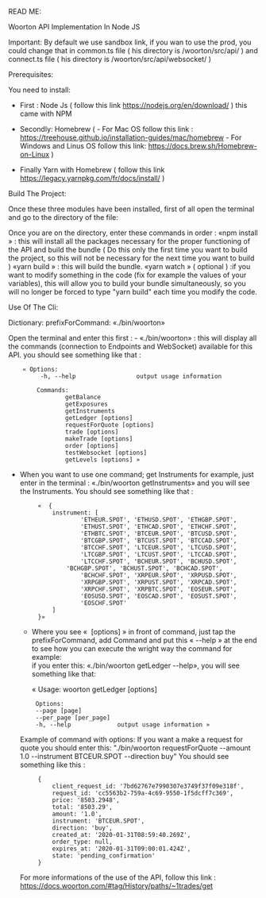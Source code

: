 READ ME:

Woorton API Implementation In Node JS

Important: By default we use sandbox link, if you wan to use the prod, you could change that in common.ts file ( his directory is /woorton/src/api/ ) and connect.ts file ( his directory is /woorton/src/api/websocket/ )


Prerequisites: 

You need to install: 

- First : Node Js ( follow this link https://nodejs.org/en/download/ ) this came with NPM

- Secondly: Homebrew (
		- For Mac OS follow this link :  https://treehouse.github.io/installation-guides/mac/homebrew
		- For Windows and Linus OS follow this link: https://docs.brew.sh/Homebrew-on-Linux )

- Finally Yarn with Homebrew ( follow this link https://legacy.yarnpkg.com/fr/docs/install/  )


Build The Project:

Once these three modules have been installed, first of all open the terminal and go to the directory of the file:

Once you are on the directory, enter these commands in order :
	«npm install » :  this will install all the packages necessary for the proper functioning of the API and build the bundle ( Do this only 				   the first time you want to build the project, so this will not be necessary for the next time you want to build )	«yarn build » :  this will build the bundle.
	«yarn watch » ( optional ) :if you want to modify something in the code (fix for example the values of your variables), this will allow 						 you to build your bundle simultaneously, so you will no longer be forced to type "yarn build" each time you modify the code.


Use Of The Cli:

Dictionary:
	prefixForCommand:  «./bin/woorton» 

Open the terminal and enter this first : 
	-  «./bin/woorton» : this will display all the commands (connection to Endpoints and WebSocket) available for this API.
	you should see something like that :

		« Options:
 			 -h, --help                 output usage information

			Commands:
  					getBalance
  					getExposures
  					getInstruments
  					getLedger [options]
  					requestForQuote [options]
  					trade [options]
  					makeTrade [options]
 					order [options]
  					testWebsocket [options]
  					getLevels [options] »
					
 - When you want to use one command; get Instruments for example, just enter in the terminal :  «./bin/woorton getInstruments» and you will see the Instruments. You should see something like that : 

			«  {
  				instrument: [
    					'ETHEUR.SPOT', 'ETHUSD.SPOT', 'ETHGBP.SPOT',
    					'ETHUST.SPOT', 'ETHCAD.SPOT', 'ETHCHF.SPOT',
    					'ETHBTC.SPOT', 'BTCEUR.SPOT', 'BTCUSD.SPOT',
    					'BTCGBP.SPOT', 'BTCUST.SPOT', 'BTCCAD.SPOT',
    					'BTCCHF.SPOT', 'LTCEUR.SPOT', 'LTCUSD.SPOT',
    					'LTCGBP.SPOT', 'LTCUST.SPOT', 'LTCCAD.SPOT',
    					'LTCCHF.SPOT', 'BCHEUR.SPOT', 'BCHUSD.SPOT',
   					'BCHGBP.SPOT', 'BCHUST.SPOT', 'BCHCAD.SPOT',
    					'BCHCHF.SPOT', 'XRPEUR.SPOT', 'XRPUSD.SPOT',
    					'XRPGBP.SPOT', 'XRPUST.SPOT', 'XRPCAD.SPOT',
    					'XRPCHF.SPOT', 'XRPBTC.SPOT', 'EOSEUR.SPOT',
    					'EOSUSD.SPOT', 'EOSCAD.SPOT', 'EOSUST.SPOT',
    					'EOSCHF.SPOT'
  				]
			}»


	- Where you see «  [options] » in front of command, just tap  the prefixForCommand, add Command and put this « --help » at the end to see how you can execute the wright way the command for example:  
		if you enter this: «./bin/woorton getLedger --help», you will see something like that:

		« Usage: woorton getLedger [options]

		   Options:
 		   --page [page]          
 		   --per_page [per_page]  
  		   -h, --help             output usage information »

	Example of command with options:
	If you want a make a request for quote you should enter this: "./bin/woorton requestForQuote --amount 1.0 --instrument BTCEUR.SPOT --direction buy"
	You should see something like this :

			{
  				client_request_id: '7bd62767e7990307e3749f37f09e318f',
  				request_id: 'cc5563b2-759a-4c69-9550-1f5dcff7c369',
 				price: '8503.2948',
  				total: '8503.29',
  				amount: '1.0',
  				instrument: 'BTCEUR.SPOT',
  				direction: 'buy',
  				created_at: '2020-01-31T08:59:40.269Z',
  				order_type: null,
 				expires_at: '2020-01-31T09:00:01.424Z',
  				state: 'pending_confirmation'
			}

	For more informations of the use of the API, follow this link : https://docs.woorton.com/#tag/History/paths/~1trades/get
